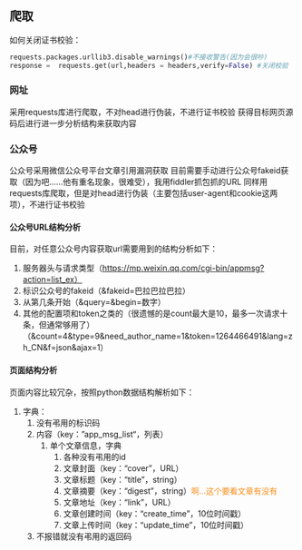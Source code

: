 ## 爬取
如何关闭证书校验：
```python
requests.packages.urllib3.disable_warnings()#不接收警告(因为会很吵)
response =  requests.get(url,headers = headers,verify=False) #关闭校验
```
### 网址
采用requests库进行爬取，不对head进行伪装，不进行证书校验
获得目标网页源码后进行进一步分析结构来获取内容
### 公众号
公众号采用微信公众号平台文章引用漏洞获取
目前需要手动进行公众号fakeid获取（因为吧……他有重名现象，很难受），我用fiddler抓包抓的URL
同样用requests库爬取，但是对head进行伪装（主要包括user-agent和cookie这两项），不进行证书校验
#### 公众号URL结构分析
目前，对任意公众号内容获取url需要用到的结构分析如下：

1. 服务器头与请求类型（https://mp.weixin.qq.com/cgi-bin/appmsg?action=list_ex）
2. 标识公众号的fakeid（&fakeid=巴拉巴拉巴拉）
3. 从第几条开始（&query=&begin=数字）
4. 其他的配置项和token之类的（很遗憾的是count最大是10，最多一次请求十条，但通常够用了）（&count=4&type=9&need_author_name=1&token=1264466491&lang=zh_CN&f=json&ajax=1）
#### 页面结构分析
页面内容比较冗杂，按照python数据结构解析如下：
1. 字典：
	1. 没有弔用的标识码
	2. 内容（key：”app_msg_list“，列表）
		1. 单个文章信息，字典
			1. 各种没有弔用的id
			2. 文章封面（key：“cover”，URL）
			3. 文章标题（key：“title”，string）
			4. 文章摘要（key：“digest”，string）<font color="FA8C15">啊…这个要看文章有没有</font>
			5. 文章地址（key：“link”，URL）
			6. 文章创建时间（key：“create_time”，10位时间戳）
			7. 文章上传时间（key：“update_time”，10位时间戳）
	3. 不报错就没有弔用的返回码